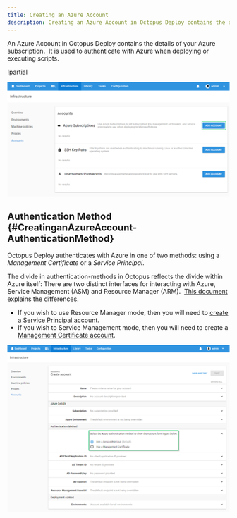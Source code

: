 ```yaml
---
title: Creating an Azure Account
description: Creating an Azure Account in Octopus Deploy contains the details of your Azure subscription. 
---
```


An Azure Account in Octopus Deploy contains the details of your Azure subscription.  It is used to authenticate with Azure when deploying or executing scripts.

!partial <create>

![accounts](add-new-azure-account.png "width=500")

## Authentication Method {#CreatinganAzureAccount-AuthenticationMethod}

Octopus Deploy authenticates with Azure in one of two methods: using a *Management Certificate* or a *Service Principal*.

The divide in authentication-methods in Octopus reflects the divide within Azure itself: There are two distinct interfaces for interacting with Azure, Service Management (ASM) and Resource Manager (ARM).  [This document](https://azure.microsoft.com/en-us/documentation/articles/resource-manager-deployment-model/) explains the differences.

- If you wish to use Resource Manager mode, then you will need to [create a Service Principal account](/docs/infrastructure/azure/creating-an-azure-account/creating-an-azure-service-principal-account.md).
- If you wish to Service Management mode, then you will need to create a [Management Certificate account](/docs/infrastructure/azure/creating-an-azure-account/creating-an-azure-management-certificate-account.md).

![add account](add-new-azure-account-detail.png "width=500")
